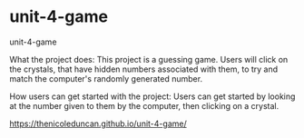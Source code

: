 # unit-4-game
unit-4-game

What the project does: This project is a guessing game. Users will click on the crystals, that have hidden numbers associated with them, to try and match the computer's randomly generated number.

How users can get started with the project: Users can get started by looking at the number given to them by the computer, then clicking on a crystal.

https://thenicoleduncan.github.io/unit-4-game/


